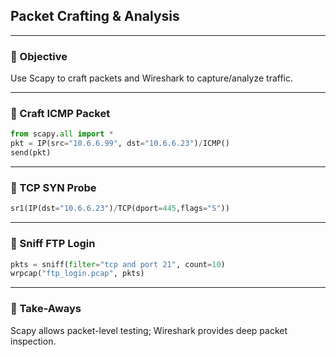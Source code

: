## Packet Crafting & Analysis

---

### 🎯 Objective
Use Scapy to craft packets and Wireshark to capture/analyze traffic.

---

### 🧪 Craft ICMP Packet
```python
from scapy.all import *
pkt = IP(src="10.6.6.99", dst="10.6.6.23")/ICMP()
send(pkt)
```

---

### 🧪 TCP SYN Probe
```python
sr1(IP(dst="10.6.6.23")/TCP(dport=445,flags="S"))
```

---

### 🧪 Sniff FTP Login
```python
pkts = sniff(filter="tcp and port 21", count=10)
wrpcap("ftp_login.pcap", pkts)
```

---

### 📌 Take-Aways
Scapy allows packet-level testing; Wireshark provides deep packet inspection.
